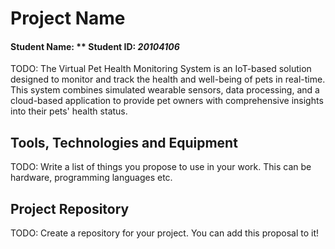 # Project Name
#### Student Name: **   Student ID: *20104106*

TODO: The Virtual Pet Health Monitoring System is an IoT-based solution designed to monitor and track the health and well-being of pets in real-time. This system combines simulated wearable sensors, data processing, and a cloud-based application to provide pet owners with comprehensive insights into their pets' health status.

## Tools, Technologies and Equipment

TODO: Write a list of things you propose to use in your work. This can be hardware, programming languages etc.

## Project Repository
TODO: Create a repository for your project. You can add this proposal to it!


